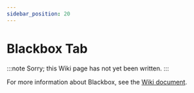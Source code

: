 ```yaml
---
sidebar_position: 20
---
```


# Blackbox Tab

:::note
Sorry; this Wiki page has not yet been written.
:::

For more information about Blackbox, see the [Wiki document](docs/wiki/guides/current/Failsafe).
